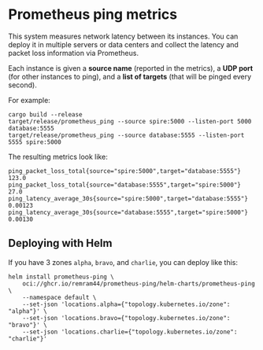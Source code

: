 Prometheus ping metrics
=======================

This system measures network latency between its instances. You can deploy it in multiple servers or data centers and collect the latency and packet loss information via Prometheus.

Each instance is given a **source name** (reported in the metrics), a **UDP port** (for other instances to ping), and a **list of targets** (that will be pinged every second).

For example:

```
cargo build --release
target/release/prometheus_ping --source spire:5000 --listen-port 5000 database:5555
target/release/prometheus_ping --source database:5555 --listen-port 5555 spire:5000
```

The resulting metrics look like:

```
ping_packet_loss_total{source="spire:5000",target="database:5555"} 123.0
ping_packet_loss_total{source="database:5555",target="spire:5000"} 27.0
ping_latency_average_30s{source="spire:5000",target="database:5555"} 0.00123
ping_latency_average_30s{source="database:5555",target="spire:5000"} 0.00130
```

## Deploying with Helm

If you have 3 zones `alpha`, `bravo`, and `charlie`, you can deploy like this:

```
helm install prometheus-ping \
    oci://ghcr.io/remram44/prometheus-ping/helm-charts/prometheus-ping \
    --namespace default \
    --set-json 'locations.alpha={"topology.kubernetes.io/zone": "alpha"}' \
    --set-json 'locations.bravo={"topology.kubernetes.io/zone": "bravo"}' \
    --set-json 'locations.charlie={"topology.kubernetes.io/zone": "charlie"}'
```
